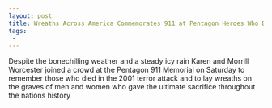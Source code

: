 ```yaml
---
layout: post
title: Wreaths Across America Commemorates 911 at Pentagon Heroes Who Died That Day Represent So Much
tags:
 -
---
```

Despite the bonechilling weather and a steady icy rain Karen and Morrill Worcester joined a crowd at the Pentagon 911 Memorial on Saturday to remember those who died in the 2001 terror attack and to lay wreaths on the graves of men and women who gave the ultimate sacrifice throughout the nations history

